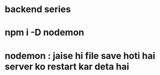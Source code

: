 #  backend series
 # npm i -D nodemon
 # nodemon : jaise hi file  save hoti hai server ko restart kar deta hai